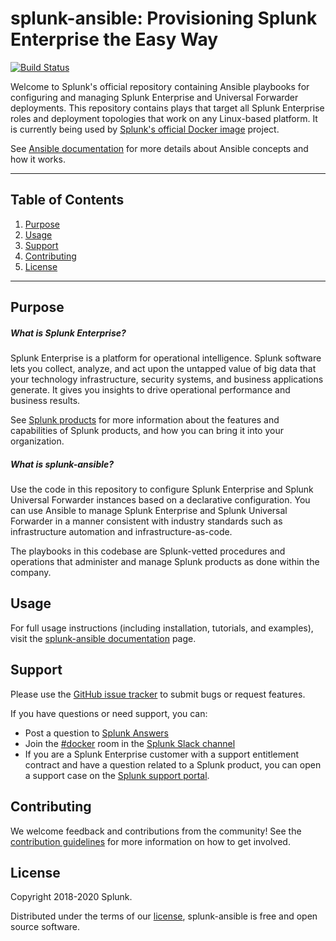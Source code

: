 # splunk-ansible: Provisioning Splunk Enterprise the Easy Way

[![Build Status](https://circleci.com/gh/splunk/splunk-ansible/tree/develop.svg?style=svg)](https://circleci.com/gh/splunk/splunk-ansible/tree/develop)

Welcome to Splunk's official repository containing Ansible playbooks for configuring and managing Splunk Enterprise and Universal Forwarder deployments. This repository contains plays that target all Splunk Enterprise roles and deployment topologies that work on any Linux-based platform. It is currently being used by [Splunk's official Docker image](https://github.com/splunk/docker-splunk) project.

See [Ansible documentation](http://docs.ansible.com/) for more details about Ansible concepts and how it works.

----

## Table of Contents

1. [Purpose](#purpose)
2. [Usage](#usage)
3. [Support](#support)
4. [Contributing](#contributing)
5. [License](#license)

----

## Purpose

##### What is Splunk Enterprise?
Splunk Enterprise is a platform for operational intelligence. Splunk software lets you collect, analyze, and act upon the untapped value of big data that your technology infrastructure, security systems, and business applications generate. It gives you insights to drive operational performance and business results.

See [Splunk products](https://www.splunk.com/en_us/software.html) for more information about the features and capabilities of Splunk products, and how you can bring it into your organization.

##### What is splunk-ansible?
Use the code in this repository to configure Splunk Enterprise and Splunk Universal Forwarder instances based on a declarative configuration. You can use Ansible to manage Splunk Enterprise and Splunk Universal Forwarder in a manner consistent with industry standards such as infrastructure automation and infrastructure-as-code.

The playbooks in this codebase are Splunk-vetted procedures and operations that administer and manage Splunk products as done within the company.

## Usage
For full usage instructions (including installation, tutorials, and examples), visit the [splunk-ansible documentation](https://splunk.github.io/splunk-ansible/) page.

## Support
Please use the [GitHub issue tracker](https://github.com/splunk/splunk-ansible/issues) to submit bugs or request features.

If you have questions or need support, you can:
* Post a question to [Splunk Answers](http://answers.splunk.com)
* Join the [#docker](https://splunk-usergroups.slack.com/messages/C1RH09ERM/) room in the [Splunk Slack channel](http://splunk-usergroups.slack.com)
* If you are a Splunk Enterprise customer with a support entitlement contract and have a question related to a Splunk product, you can open a support case on the [Splunk support portal](https://www.splunk.com/en_us/support-and-services.html).

## Contributing
We welcome feedback and contributions from the community! See the [contribution guidelines](docs/CONTRIBUTING.md) for more information on how to get involved. 

## License
Copyright 2018-2020 Splunk.

Distributed under the terms of our [license](docs/LICENSE.md), splunk-ansible is free and open source software.
